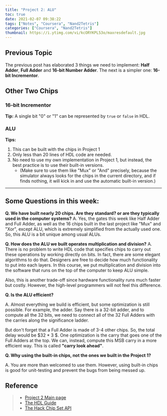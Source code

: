 ```yaml
---
title: "Project 2: ALU"
toc: true
date: 2021-02-07 09:38:22
tags: ["Notes", "Coursera", "Nand2Tetris"]
categories: ["Coursera", "Nand2Tetris"]
thumbnail: https://i.ytimg.com/vi/kcORYKPL53o/maxresdefault.jpg
---
```


## Previous Topic

The previous post has elaborated 3 things we need to implement: **Half Adder**, **Full Adder** and **16-bit Number Adder**. The next is a simpler one: **16-bit Incrementor**.

## Other Two Chips


### 16-bit Incrementor

**Tip:** A single bit "0" or "1" can be represented by `true` or `false` in HDL.



### ALU

**Tips:** 

1. This can be built with the chips in Project 1
2. Only less than 20 lines of HDL code are needed.
3. No need to use my own implementation in Project 1, but instead, the best practice is to use their built-in versions. 
   * (Make sure to use them like "Mux" or "And" precisely, because the simulator always looks for the chips in the current directory, and if finds nothing, it will kick in and use the automatic built-in version.)

---



## Some Questions in this week:

**Q. We have built nearly 20 chips. Are they standard? or are they typically used in the computer systems?**
A. Yes, the gates this week like Half Adder and Full Adder, as well as the 16 chips built in the last project like "Mux" and "Xor", except ALU, which is extremely simplified from the actually used one. So, this ALU is a bit unique among usual ALUs.


**Q. How does the ALU we built operates multiplication and division?**
A. There is no problem to write HDL code that specifies chips to carry out these operations by working directly on bits. In fact, there are some elegant algorithms to do that. Designers are free to decide how much functionality to put into each layers. In this course, we put multiplication and division into the software that runs on the top of the computer to keep ALU simple.

Also, this is another trade-off since hardware functionality runs much faster but costly. However, the high-level programmers will not feel this difference.


**Q. Is the ALU efficient?**

A. Almost everything we build is efficient, but some optimization is still possible. For example, the adder. Say there is a 32-bit adder, and to compute all the 32 bits, we need to connect all of the 32 Full Adders with the carries along the significance ladder. 

But don't forget that a Full Adder is made of 3-4 other chips. So, the total delay would be $32 * 3 $. One optimization is the carry that goes one of the Full Adders at the top. We can, instead, compute this MSB carry in a more efficient way. This is called **"carry look ahead"**.


**Q. Why using the built-in chips, not the ones we built in the Project 1?**

A. You are more than welcomed to use them. However, using built-in chips is good for unit-testing and prevent the bugs from being messed up.	






## Reference
> - [Project 2 Main page](https://www.nand2tetris.org/project02)
> - [The HDL Guide](https://drive.google.com/file/d/1dPj4XNby9iuAs-47U9k3xtYy9hJ-ET0T/view)
> - [The Hack Chip Set API](https://drive.google.com/file/d/1IsDnH0t7q_Im491LQ7_5_ajV0CokRbwR/view)
